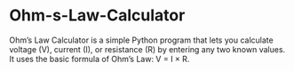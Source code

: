 # Ohm-s-Law-Calculator
Ohm’s Law Calculator is a simple Python program that lets you calculate voltage (V), current (I), or resistance (R) by entering any two known values. It uses the basic formula of Ohm’s Law: V = I × R.

